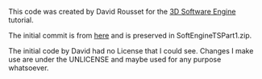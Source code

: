 This code was created by David Rousset for the
[3D Software Engine](https://www.davrous.com/category/3d-software-engine/)
tutorial.

The initial commit is from [here](http://david.blob.core.windows.net/softengine3d/SoftEngineTSPart1.zip)
and is preserved in SoftEngineTSPart1.zip.


The initial code by David had no License that I could see.
Changes I make use are under the UNLICENSE and maybe used for
any purpose whatsoever.
